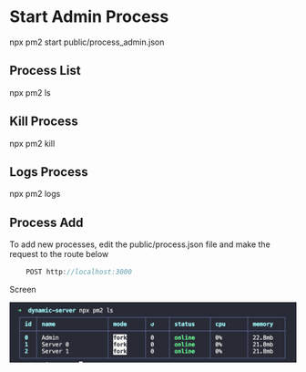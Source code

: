 # Start Admin Process
npx pm2 start public/process_admin.json

## Process List
npx pm2 ls

## Kill Process
npx pm2 kill

## Logs Process
npx pm2 logs

## Process Add
To add new processes, edit the public/process.json file and make the request to the route below

```javascript
    POST http://localhost:3000
```

Screen

![alt](example.png)
